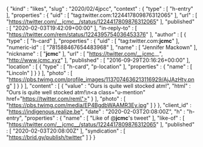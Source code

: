 {
  "kind" : "likes",
  "slug" : "2020/02/4jpcc",
  "context" : {
    "type" : [ "h-entry" ],
    "properties" : {
      "uid" : [ "tag:twitter.com:1224417809876312065" ],
      "url" : [ "https://twitter.com/__jcmc__/status/1224417809876312065" ],
      "published" : [ "2020-02-03T19:42:09+00:00" ],
      "in-reply-to" : [ "https://twitter.com/rem/status/1224395754036453376" ],
      "author" : [ {
        "type" : [ "h-card" ],
        "properties" : {
          "uid" : [ "tag:twitter.com:__jcmc__" ],
          "numeric-id" : [ "781588467654483968" ],
          "name" : [ "Jennifer Mackown" ],
          "nickname" : [ "__jcmc__" ],
          "url" : [ "https://twitter.com/__jcmc__", "http://www.jcmc.xyz" ],
          "published" : [ "2016-09-29T20:16:26+00:00" ],
          "location" : [ {
            "type" : [ "h-card", "p-location" ],
            "properties" : {
              "name" : [ "Lincoln" ]
            }
          } ],
          "photo" : [ "https://pbs.twimg.com/profile_images/1137074636213116929/AjJAzHty.png" ]
        }
      } ],
      "content" : [ {
        "value" : "Ours is quite well stocked atm!",
        "html" : "Ours is quite well stocked atm!\n<a class=\"u-mention\" href=\"https://twitter.com/rem\"></a>"
      } ],
      "photo" : [ "https://pbs.twimg.com/media/EP4BgdbWAAMR3Ey.jpg" ]
    }
  },
  "client_id" : "https://indigenous.realize.be",
  "date" : "2020-02-03T20:08:00Z",
  "h" : "h-entry",
  "properties" : {
    "name" : [ "Like of @__jcmc__'s tweet" ],
    "like-of" : [ "https://twitter.com/__jcmc__/status/1224417809876312065" ],
    "published" : [ "2020-02-03T20:08:00Z" ],
    "syndication" : [ "https://brid.gy/publish/twitter" ]
  }
}
